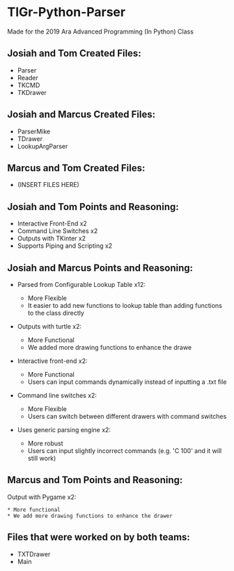 # TIGr-Python-Parser
Made for the 2019 Ara Advanced Programming (In Python) Class


## Josiah and Tom Created Files:

* Parser
* Reader
* TKCMD
* TKDrawer


## Josiah and Marcus Created Files:

* ParserMike
* TDrawer
* LookupArgParser


## Marcus and Tom Created Files:

* (INSERT FILES HERE)


## Josiah and Tom Points and Reasoning:

* Interactive Front-End x2
* Command Line Switches x2
* Outputs with TKinter x2
* Supports Piping and Scripting x2


## Josiah and Marcus Points and Reasoning:

* Parsed from Configurable Lookup Table x12:
	
	* More Flexible
	* It easier to add new functions to lookup table than adding functions to the class directly
  
* Outputs with turtle x2:

  * More Functional
  * We added more drawing functions to enhance the drawe
  
* Interactive front-end x2:

  * More Functional
  * Users can input commands dynamically instead of inputting a .txt file
  
* Command line switches x2:

  * More Flexible
  * Users can switch between different drawers with command switches
  
* Uses generic parsing engine x2:
  
  * More robust
  * Users can input slightly incorrect commands (e.g. 'C           100' and it will still work)


## Marcus and Tom Points and Reasoning:

Output with Pygame x2:

	* More functional
	* We add more drawing functions to enhance the drawer


## Files that were worked on by both teams:

* TXTDrawer
* Main
